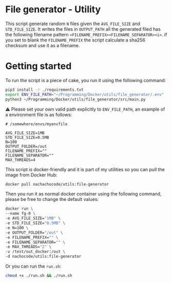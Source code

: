 # File generator - Utility

This script generate random ```N``` files given the ```AVG_FILE_SIZE``` and ```STD_FILE_SIZE```. It writes the files in ```OUTPUT_PATH``` all the generated filed has the following filename pattern ```<FILENAME_PREFIX><FILENAME_SEPARATOR><i>```. if you set to blank the ```FILENAME_PREFIX``` the script calculate a sha256 checksum and use it as a filename.

# Getting started 

To run the script is a piece of cake, you run it using the following command: 
```sh
pip3 install -r ./requirements.txt 
export ENV_FILE_PATH="~/Programming/Docker/utils/file_generator/.env"
python3 ~/Programming/Docker/utils/file_generator/src/main.py
```
:warning: Please set your own valid path explicitly to ```ENV_FILE_PATH```, an example of a environment file is as follows:
```
# /somewhere/envs/myenvfile

AVG_FILE_SIZE=1MB
STD_FILE_SIZE=0.5MB
N=100
OUTPUT_FOLDER=/out
FILENAME_PREFIX=""
FILENAME_SEPARATOR=""
MAX_THREADS=4
```

This script is docker-friendly and it is part of my utilities so you can pull the image from Docker Hub: 

```sh
docker pull nachachocode/utils:file-generator
```
Then you run it as normal docker container using the following command, please be free to change the default values:
```sh
docker run \
--name fg-0 \
-e AVG_FILE_SIZE="1MB" \
-e STD_FILE_SIZE="0.5MB" \
-e N=100 \
-e OUTPUT_FOLDER="/out" \
-e FILENAME_PREFIX="" \
-e FILENAME_SEPARATOR="" \
-e MAX_THREADS="2" \
-v /test/out_docker:/out \
-d nachocode/utils:file-generator
```

Or you can run the ```run.sh```:
```bash
chmod +x ./run.sh && ./run.sh
```




